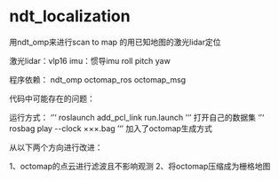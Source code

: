 # ndt_localization
用ndt_omp来进行scan to map 的用已知地图的激光lidar定位

激光lidar：vlp16 imu：惯导imu roll pitch yaw

程序依赖：
ndt_omp octomap_ros octomap_msg  

代码中可能存在的问题：


运行方式：
‘’‘
roslaunch add_pcl_link run.launch
’‘’
打开自己的数据集
‘’‘
rosbag play --clock ×××.bag
’‘’
加入了octomap生成方式

从以下两个方向进行改进：

1、octomap的点云进行滤波且不影响观测
2、将octomap压缩成为栅格地图